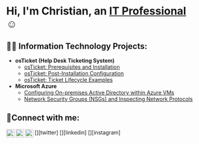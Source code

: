 <h1>Hi, I'm Christian, an <a href="https://github.com/cmhill912">IT Professional</a>☺</h1>

<h2>👨‍💻 Information Technology Projects:</h2>

- <b>osTicket (Help Desk Ticketing System)</b>
  - [osTicket: Prerequisites and Installation](https://github.com/cmhill912/osticket-prereqs)
  - [osTicket: Post-Installation Configuration](https://github.com/cmhill912/post-install-config)
  - [osTicket: Ticket Lifecycle Examples](https://github.com/cmhill912/ticket-lifecycle)
- <b>Microsoft Azure</b>
  - [Configuring On-premises Active Directory within Azure VMs](https://github.com/cmhill912/-configure-ad)
  - [Network Security Groups (NSGs) and Inspecting Network Protocols](https://github.com/cmhill912/azure-network-protocols)

<h2>🤳Connect with me:</h2>

[<img align="left" alt="Josh | Twitter" width="22px" src="https://cdn.jsdelivr.net/npm/simple-icons@v3/icons/twitter.svg" />][twitter]
[<img align="left" alt="Josh | LinkedIn" width="22px" src="https://cdn.jsdelivr.net/npm/simple-icons@v3/icons/linkedin.svg" />][linkedin]
[<img align="left" alt="Josh | Instagram" width="22px" src="https://cdn.jsdelivr.net/npm/simple-icons@v3/icons/instagram.svg" />][instagram]

